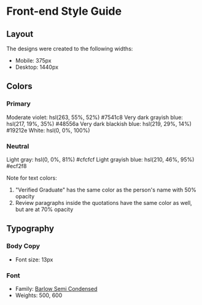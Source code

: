 # Front-end Style Guide

## Layout

The designs were created to the following widths:

- Mobile: 375px
- Desktop: 1440px

## Colors

### Primary

Moderate violet: hsl(263, 55%, 52%) #7541c8
Very dark grayish blue: hsl(217, 19%, 35%) #48556a
Very dark blackish blue: hsl(219, 29%, 14%) #19212e
White: hsl(0, 0%, 100%) 

### Neutral

Light gray: hsl(0, 0%, 81%) #cfcfcf
Light grayish blue: hsl(210, 46%, 95%) #ecf2f8

Note for text colors:

1. "Verified Graduate" has the same color as the person's name with 50% opacity
2. Review paragraphs inside the quotations have the same color as well, but are at 70% opacity

## Typography

### Body Copy

- Font size: 13px

### Font

- Family: [Barlow Semi Condensed](https://fonts.google.com/specimen/Barlow+Semi+Condensed)
- Weights: 500, 600
